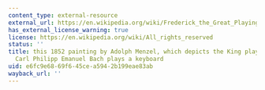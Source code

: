 ```yaml
---
content_type: external-resource
external_url: https://en.wikipedia.org/wiki/Frederick_the_Great_Playing_the_Flute_at_Sanssouci#/media/File:Adolph_Menzel_-_Fl%C3%B6tenkonzert_Friedrichs_des_Gro%C3%9Fen_in_Sanssouci_-_Google_Art_Project.jpg
has_external_license_warning: true
license: https://en.wikipedia.org/wiki/All_rights_reserved
status: ''
title: this 1852 painting by Adolph Menzel, which depicts the King playing flute while
  Carl Philipp Emanuel Bach plays a keyboard
uid: e6fc9e68-69f6-45ce-a594-2b199eae83ab
wayback_url: ''
---
```

